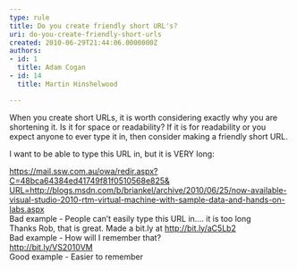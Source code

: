 ```yaml
---
type: rule
title: Do you create friendly short URL's?
uri: do-you-create-friendly-short-urls
created: 2010-06-29T21:44:06.0000000Z
authors:
- id: 1
  title: Adam Cogan
- id: 14
  title: Martin Hinshelwood

---
```




<span class='intro'> When you create short URLs, it is worth considering exactly why you are shortening it. Is it for space or readability? If it is for readability or you expect anyone to ever type it in, then consider making a friendly short URL.
 </span>

I want to be able to type this URL in, but it is VERY long&#58;<br>
<div class="ms-rteCustom-GreyBox"><a href="https&#58;//mail.ssw.com.au/owa/redir.aspx?C=48bca64384ed41749f81f0510568e825&amp;URL=http&#58;//blogs.msdn.com/b/briankel/archive/2010/06/25/now-available-visual-studio-2010-rtm-virtual-machine-with-sample-data-and-hands-on-labs.aspx" target="_blank">https&#58;//mail.ssw.com.au/owa/redir.aspx?C=48bca64384ed41749f81f0510568e825&amp;<br>
URL=http&#58;//blogs.msdn.com/b/briankel/archive/2010/06/25/now-available-visual-studio-2010-rtm-virtual-machine-with-sample-data-and-hands-on-labs.aspx</a> </div>
<font class="ms-rteCustom-FigureBad">Bad example - People can’t easily type this URL in…. it is too long</font><br>
<div class="ms-rteCustom-GreyBox">Thanks Rob, that is great. Made a bit.ly at <a href="http&#58;//bit.ly/aC5Lb2" target="_blank">http&#58;//bit.ly/aC5Lb2</a><a href="http&#58;//bit.ly/aC5Lb2" target="_blank"></a></div>
<font class="ms-rteCustom-FigureBad">Bad example -&#160;How will I remember that?</font><br>
<div class="ms-rteCustom-GreyBox"><a href="http&#58;//bit.ly/VS2010VM">http&#58;//bit.ly/VS2010VM</a></div>
<font class="ms-rteCustom-FigureGood">Good example - Easier to remember</font> 



